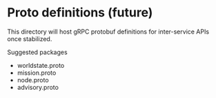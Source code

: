 # Proto definitions (future)

This directory will host gRPC protobuf definitions for inter-service APIs once stabilized.

Suggested packages
- worldstate.proto
- mission.proto
- node.proto
- advisory.proto
